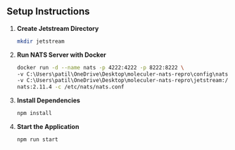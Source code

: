 ## Setup Instructions

1. **Create Jetstream Directory**

    ```bash
    mkdir jetstream
    ```

2. **Run NATS Server with Docker**

    ```bash
    docker run -d --name nats -p 4222:4222 -p 8222:8222 \
    -v C:\Users\patil\OneDrive\Desktop\moleculer-nats-repro\config\nats.conf:/etc/nats/nats.conf \
    -v C:\Users\patil\OneDrive\Desktop\moleculer-nats-repro\jetstream:/data/jetstream \
    nats:2.11.4 -c /etc/nats/nats.conf
    ```

3. **Install Dependencies**

    ```bash
    npm install
    ```

4. **Start the Application**
    ```bash
    npm run start
    ```
